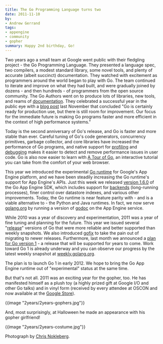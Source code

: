 ```yaml
---
title: The Go Programming Language turns two
date: 2011-11-10
by:
- Andrew Gerrand
tags:
- appengine
- community
- gopher
summary: Happy 2nd birthday, Go!
---
```



Two years ago a small team at Google went public with their fledgling project -
the Go Programming Language.
They presented a language spec, two compilers,
a modest standard library, some novel tools,
and plenty of accurate (albeit succinct) documentation.
They watched with excitement as programmers around the world began to play with Go.
The team continued to iterate and improve on what they had built,
and were gradually joined by dozens - and then hundreds - of programmers
from the open source community.
The Go Authors went on to produce lots of libraries,
new tools, and reams of [documentation](/doc/docs.html).
They celebrated a successful year in the public eye with a [blog post](/blog/2010/11/go-one-year-ago-today.html)
last November that concluded "Go is certainly ready for production use,
but there is still room for improvement.
Our focus for the immediate future is making Go programs faster and more
efficient in the context of high performance systems."

Today is the second anniversary of Go's release,
and Go is faster and more stable than ever.
Careful tuning of Go's code generators, concurrency primitives,
garbage collector, and core libraries have increased the performance of Go programs,
and native support for [profiling](/blog/2011/06/profiling-go-programs.html)
and [debugging](http://blog.golang.org/2011/10/debugging-go-programs-with-gnu-debugger.html)
makes it easier to detect and remove performance issues in user code.
Go is also now easier to learn with [A Tour of Go](/tour/),
an interactive tutorial you can take from the comfort of your web browser.

This year we introduced the experimental [Go runtime](http://code.google.com/appengine/docs/go/)
for Google's App Engine platform,
and we have been steadily increasing the Go runtime's support for App Engine's APIs.
Just this week we released [version 1.6.0](http://code.google.com/appengine/downloads.html)
of the Go App Engine SDK,
which includes support for [backends](http://code.google.com/appengine/docs/go/backends/overview.html)
(long-running processes),
finer control over datastore indexes, and various other improvements.
Today, the Go runtime is near feature parity with - and is a viable alternative
to - the Python and Java runtimes.
In fact, we now serve [golang.org](/) by running a version
of [godoc](/cmd/godoc/) on the App Engine service.

While 2010 was a year of discovery and experimentation,
2011 was a year of fine tuning and planning for the future.
This year we issued several "[release](/doc/devel/release.html)"
versions of Go that were more reliable and better supported than weekly snapshots.
We also introduced [gofix](/cmd/gofix/) to take the
pain out of migrating to newer releases.
Furthermore, last month we announced a [plan for Go version 1](/blog/2011/10/preview-of-go-version-1.html) -
a release that will be supported for years to come.
Work toward Go 1 is already underway and you can observe our progress by
the latest weekly snapshot at [weekly.golang.org](http://weekly.golang.org/pkg/).

The plan is to launch Go 1 in early 2012.
We hope to bring the Go App Engine runtime out of "experimental" status at the same time.

But that's not all. 2011 was an exciting year for the gopher, too.
He has manifested himself as a plush toy (a highly prized gift at Google
I/O and other Go talks) and in vinyl form (received by every attendee at
OSCON and now available at the [Google Store](http://www.googlestore.com/Fun/Go+Gopher+Figurine.axd)).

{{image "2years/2years-gophers.jpg"}}

And, most surprisingly, at Halloween he made an appearance with his gopher girlfriend!

{{image "2years/2years-costume.jpg"}}

Photograph by [Chris Nokleberg](https://plus.google.com/106640494112897458359/posts).
